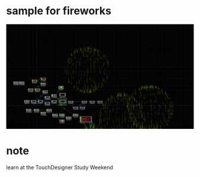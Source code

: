# sample for fireworks

![サンプルイメージ](https://github.com/tsukasaJapan9/touchdesigner/blob/master/images/fireworks.jpg)

# note
learn at the TouchDesigner Study Weekend
